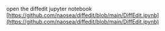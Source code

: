 open the diffedit jupyter notebook [https://github.com/naosea/diffedit/blob/main/DiffEdit.ipynb](https://github.com/naosea/diffedit/blob/main/DiffEdit.ipynb)
